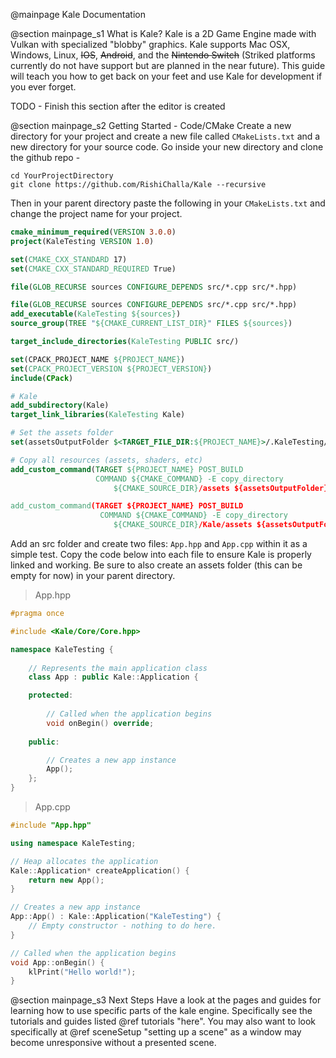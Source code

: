 
@mainpage Kale Documentation

@section mainpage_s1 What is Kale?
Kale is a 2D Game Engine made with Vulkan with specialized "blobby" graphics. Kale supports Mac OSX, Windows, Linux,
~~IOS~~, ~~Android~~, and the ~~Nintendo Switch~~ (Striked platforms currently do not have support but are planned in
the near future). This guide will teach you how to get back on your feet and use Kale for development if you ever forget.

TODO - Finish this section after the editor is created

@section mainpage_s2 Getting Started - Code/CMake
Create a new directory for your project and create a new file called `CMakeLists.txt` and a new directory for your source code.
Go inside your new directory and clone the github repo - 
```shell
cd YourProjectDirectory
git clone https://github.com/RishiChalla/Kale --recursive
```

Then in your parent directory paste the following in your `CMakeLists.txt` and change the project name for your project.
```cmake
cmake_minimum_required(VERSION 3.0.0)
project(KaleTesting VERSION 1.0)

set(CMAKE_CXX_STANDARD 17)
set(CMAKE_CXX_STANDARD_REQUIRED True)

file(GLOB_RECURSE sources CONFIGURE_DEPENDS src/*.cpp src/*.hpp)

file(GLOB_RECURSE sources CONFIGURE_DEPENDS src/*.cpp src/*.hpp)
add_executable(KaleTesting ${sources})
source_group(TREE "${CMAKE_CURRENT_LIST_DIR}" FILES ${sources})

target_include_directories(KaleTesting PUBLIC src/)

set(CPACK_PROJECT_NAME ${PROJECT_NAME})
set(CPACK_PROJECT_VERSION ${PROJECT_VERSION})
include(CPack)

# Kale
add_subdirectory(Kale)
target_link_libraries(KaleTesting Kale)

# Set the assets folder
set(assetsOutputFolder $<TARGET_FILE_DIR:${PROJECT_NAME}>/.KaleTesting/assets)

# Copy all resources (assets, shaders, etc)
add_custom_command(TARGET ${PROJECT_NAME} POST_BUILD
                   COMMAND ${CMAKE_COMMAND} -E copy_directory
                       ${CMAKE_SOURCE_DIR}/assets ${assetsOutputFolder})

add_custom_command(TARGET ${PROJECT_NAME} POST_BUILD
					COMMAND ${CMAKE_COMMAND} -E copy_directory
					   ${CMAKE_SOURCE_DIR}/Kale/assets ${assetsOutputFolder})
```

Add an src folder and create two files: `App.hpp` and `App.cpp` within it as a simple test. Copy the code below into each file to ensure
Kale is properly linked and working. Be sure to also create an assets folder (this can be empty for now) in your parent directory.

> App.hpp
```cpp
#pragma once

#include <Kale/Core/Core.hpp>

namespace KaleTesting {
	
	// Represents the main application class
	class App : public Kale::Application {

	protected:
		
		// Called when the application begins
		void onBegin() override;
	
	public:

		// Creates a new app instance
		App();
	};
}
```

> App.cpp

```cpp
#include "App.hpp"

using namespace KaleTesting;

// Heap allocates the application
Kale::Application* createApplication() {
	return new App();
}

// Creates a new app instance
App::App() : Kale::Application("KaleTesting") {
	// Empty constructor - nothing to do here.
}

// Called when the application begins
void App::onBegin() {
	klPrint("Hello world!");
}
```

@section mainpage_s3 Next Steps
Have a look at the pages and guides for learning how to use specific parts of the kale engine. Specifically see the tutorials and guides listed @ref tutorials "here". You may also want to look specifically at @ref sceneSetup "setting up a scene" as a window may become unresponsive without a presented scene.
